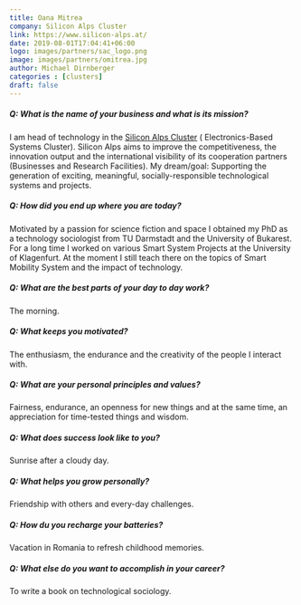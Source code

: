```yaml
---
title: Oana Mitrea
company: Silicon Alps Cluster
link: https://www.silicon-alps.at/
date: 2019-08-01T17:04:41+06:00
logo: images/partners/sac_logo.png
image: images/partners/omitrea.jpg
author: Michael Dirnberger
categories : [clusters]
draft: false
---
```


##### Q: What is the name of your business and what is its mission?

I am head of technology in the [Silicon Alps Cluster](https://www.silicon-alps.at/) ( Electronics-Based Systems Cluster). Silicon Alps
aims to improve the competitiveness, the innovation output and the international visibility of its cooperation partners (Businesses and Research Facilities). My dream/goal: Supporting the generation of exciting, meaningful, socially-responsible technological systems and projects.

##### Q: How did you end up where you are today?

Motivated by a passion for science fiction and space I obtained my PhD as a technology sociologist from TU Darmstadt and the University of Bukarest. For a long time I worked on various Smart System Projects at the University of Klagenfurt. At the moment I still teach there on the topics of Smart Mobility System and the impact of technology.

##### Q: What are the best parts of your day to day work?

The morning.

##### Q: What keeps you motivated?

The enthusiasm, the endurance and the creativity of the people I interact with.

##### Q: What are your personal principles and values?

Fairness, endurance, an openness for new things and at the same time, an appreciation for time-tested things and wisdom.

##### Q: What does success look like to you?

Sunrise after a cloudy day.

##### Q: What helps you grow personally?

Friendship with others and every-day challenges.

##### Q: How du you recharge your batteries?

Vacation in Romania to refresh childhood memories.

##### Q: What else do you want to accomplish in your career?

To write a book on technological sociology.
